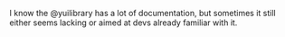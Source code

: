 <!--
id: 1571578189
link: http://kevinisom.info/post/1571578189/i-know-the-yuilibrary-has-a-lot-of-documentation
slug: i-know-the-yuilibrary-has-a-lot-of-documentation
date: Mon Nov 15 2010 01:42:08 GMT+1300 (NZDT)
raw: {"blog_name":"kevinisom","id":1571578189,"post_url":"http://kevinisom.info/post/1571578189/i-know-the-yuilibrary-has-a-lot-of-documentation","slug":"i-know-the-yuilibrary-has-a-lot-of-documentation","type":"text","date":"2010-11-14 12:42:08 GMT","timestamp":1289738528,"state":"published","format":"html","reblog_key":"Nq7wBc8F","tags":[],"short_url":"http://tmblr.co/Zw68Yy1Th65D","highlighted":[],"feed_item":"http://twitter.com/kev_nz/statuses/3765745519431680","from_feed_id":"650289","note_count":0,"title":null,"body":"<p>I know the @yuilibrary has a lot of documentation, but sometimes it still either seems lacking or aimed at devs already familiar with it.</p>"}
publish: 2010-11-015
tags: 
title: null
-->


I know the @yuilibrary has a lot of documentation, but sometimes it
still either seems lacking or aimed at devs already familiar with it.


